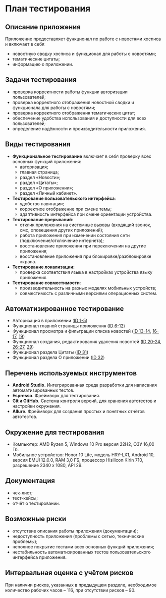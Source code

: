 # План тестирования
## Описание приложения
Приложение предоставляет функционал по работе с новостями хосписа и включает в себя:
* новостную сводку хосписа и функционал для работы с новостями;
* тематические цитаты;
* информацию о приложении.
## Задачи тестирования
* проверка корректности работы функции авторизации пользователей;
* проверка корректного отображения новостной сводки и функционала для работы с новостями;
* проверка корректного отображения тематических цитат; 
* обеспечение удобства использования и доступности для всех пользователей;
* определение надёжности и производительности приложения.
## Виды тестирования
- **Функциональное тестирование** включает в себя проверку всех основных функций приложения:
  - авторизация;
  - главная страница;
  - раздел «Новости»;
  - раздел «Цитаты»;
  - раздел «О приложении»;
  - раздел «Личный кабинет».
- **Тестирование пользовательского интерфейса**:
  - удобство навигации;
  - корректное отображение при смене темы;
  - адаптивность интерфейса при смене ориентации устройства.
- **Тестирование прерываний**:
  - отклик приложения на системные вызовы (входящий звонок, смс, оповещения других приложений);
  - работа приложения при изменении состояния сети (подключение/отключение интернета);
  - восстановление приложения при переключении на другие приложения;
  - восстановление приложения при блокировке/разблокировке экрана.
- **Тестирование локализации**:
  - проверка соответствия языка в настройках устройства языку приложения.
- **Тестирование совместимости**:
  - производительность на разных моделях мобильных устройств;
  - совместимость с различными версиями операционных систем.
## Автоматизированное тестирование
* Авторизация в приложении ([ID 1-5]( https://docs.google.com/spreadsheets/d/1nEuB6iX630e3AYBJpSjpF4T3yLCHJtyoW2NSNzCxEUw/edit?gid=0#gid=0&range=2:15))
* Функционал главной страницы приложения ([ID 6-12]( https://docs.google.com/spreadsheets/d/1nEuB6iX630e3AYBJpSjpF4T3yLCHJtyoW2NSNzCxEUw/edit?gid=0#gid=0&range=16:35))
* Функционал просмотра и фильтрации списка новостей ([ID 13-14]( https://docs.google.com/spreadsheets/d/1nEuB6iX630e3AYBJpSjpF4T3yLCHJtyoW2NSNzCxEUw/edit?gid=0#gid=0&range=36:39), [16-17]( https://docs.google.com/spreadsheets/d/1nEuB6iX630e3AYBJpSjpF4T3yLCHJtyoW2NSNzCxEUw/edit?gid=0#gid=0&range=44:63), [19]( https://docs.google.com/spreadsheets/d/1nEuB6iX630e3AYBJpSjpF4T3yLCHJtyoW2NSNzCxEUw/edit?gid=0#gid=0&range=74:79))
* Функционал создания, редактирования удаления новостей ([ID 20-24]( https://docs.google.com/spreadsheets/d/1nEuB6iX630e3AYBJpSjpF4T3yLCHJtyoW2NSNzCxEUw/edit?gid=0#gid=0&range=80:121), [26-27]( https://docs.google.com/spreadsheets/d/1nEuB6iX630e3AYBJpSjpF4T3yLCHJtyoW2NSNzCxEUw/edit?gid=0#gid=0&range=129:136), [29]( https://docs.google.com/spreadsheets/d/1nEuB6iX630e3AYBJpSjpF4T3yLCHJtyoW2NSNzCxEUw/edit?gid=0#gid=0&range=151:153))
* Функционал раздела Цитаты ([ID 31]( https://docs.google.com/spreadsheets/d/1nEuB6iX630e3AYBJpSjpF4T3yLCHJtyoW2NSNzCxEUw/edit?gid=0#gid=0&range=156:157))
* Функционал раздела О приложении ([ID 32]( https://docs.google.com/spreadsheets/d/1nEuB6iX630e3AYBJpSjpF4T3yLCHJtyoW2NSNzCxEUw/edit?gid=0#gid=0&range=158:160))
## Перечень используемых инструментов
* **Android Studio.** Интегрированная среда разработки для написания автоматизированных тестов.
* **Espresso.** Фреймворк для тестирования.
* **Git и GitHub.** Система контроля версий, для хранения автотестов и настройки окружения.
* **Allure.** Фреймворк для создания простых и понятных отчётов автотестов.
## Окружение для тестирования
* Компьютер: AMD Ryzen 5, Windows 10 Pro версия 22H2, ОЗУ 16,00 Гб.
* Мобильное устройство: Honor 10 Lite, модель HRY-LX1, Android 10, версия EMUI 12.0.0, RAM 3,0 ГБ, процессор Hisilicon Kirin 710, разрешение 2340 х 1080, API 29.
## Документация
* чек-лист;
* тест-кейсы;
* отчёт о тестировании.
## Возможные риски
* отсутствие описания работы приложения (документации);
* недоступность приложения (проблемы с сетью, технические проблемы);
* неполное покрытие тестами всех основных функций приложения;
* нестабильность автоматизированных тестов пользовательского интерфейса приложения.
## Интервальная оценка с учётом рисков
При наличии рисков, указанных в предыдущем разделе, необходимое количество рабочих часов – 116, при отсутствии рисков – 90.

